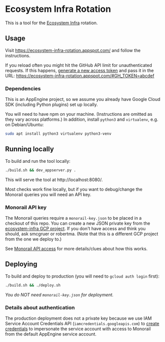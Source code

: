 # Ecosystem Infra Rotation

This is a tool for the [Ecosystem Infra](https://bit.ly/ecosystem-infra) rotation.

## Usage

Visit https://ecosystem-infra-rotation.appspot.com/ and follow the instructions.

If you reload often you might hit the GitHub API limit for unauthenticated requests.
If this happens, [generate a new access token](https://github.com/settings/tokens/new)
and pass it in the URL: https://ecosystem-infra-rotation.appspot.com/#GH_TOKEN=abcdef

### Dependencies

This is an AppEngine project, so we assume you already have Google Cloud SDK
(including Python plugins) set up locally.

You will need to have npm on your machine. (Instructions are omitted as they
vary across platforms.) In addition, install `python3` and `virtualenv`, e.g.
on Debian/Ubuntu:
```bash
sudo apt install python3 virtualenv python3-venv
```

## Running locally

To build and run the tool locally:
```bash
./build.sh && dev_appserver.py .
```

This will serve the tool at http://localhost:8080/.

Most checks work fine locally, but if you want to debug/change the Monorail
queries you will need an API key.

### Monorail API key

The Monorail queries require a `monorail-key.json` to be placed in a checkout of this repo.
You can create a new JSON private key from the
[ecosystem-infra GCP project](https://console.cloud.google.com/iam-admin/serviceaccounts/project?project=ecosystem-infra).
If you don't have access and think you should, ask smcgruer or robertma. (Note
that this is a different GCP project from the one we deploy to.)

See [Monorail API access](https://bugs.chromium.org/p/monorail/issues/detail?id=3234)
for more details/clues about how this works.

## Deploying

To build and deploy to production (you will need to `gcloud auth login` first):
```bash
./build.sh && ./deploy.sh
```

*You do NOT need `monorail-key.json` for deployment.*

### Details about authentication

The production deployment does not a private key because we use IAM Service
Account Credentials API (`iamcredentials.googleapis.com`) to
[create credentials](https://cloud.google.com/iam/docs/creating-short-lived-service-account-credentials)
to impersonate the service account with access to Monorail from the default
AppEngine service account.
